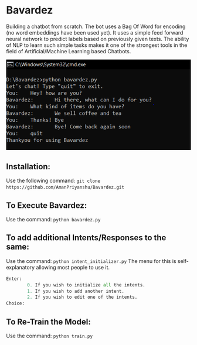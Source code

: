 # Bavardez
Building a chatbot from scratch. The bot uses a Bag Of Word for encoding (no word embeddings have been used yet). It uses a simple feed forward neural network to predict labels based on previously given texts. The ability of NLP to learn such simple tasks makes it one of the strongest tools in the field of Artificial/Machine Learning based Chatbots.

![demo](sample_conversation.PNG)

## Installation:
Use the following command: `git clone https://github.com/AmanPriyanshu/Bavardez.git`

## To Execute Bavardez:
Use the command: `python bavardez.py`

## To add additional Intents/Responses to the same:
Use the command: `python intent_initializer.py`
The menu for this is self-explanatory allowing most people to use it. 
```python
Enter:
        0. If you wish to initialize all the intents.
        1. If you wish to add another intent.
        2. If you wish to edit one of the intents.
Choice:
```

## To Re-Train the Model:
Use the command: `python train.py`
